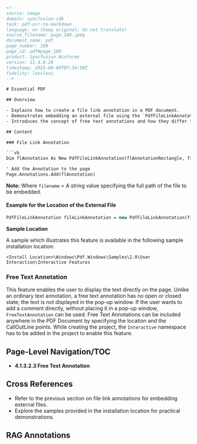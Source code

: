 ```html
<!-- 
source: image
domain: syncfusion-sdk
task: pdf-ocr-to-markdown
language: en (keep original; do not translate)
source_filename: page_180.jpeg
document_name: pdf
page_number: 180
page_id: pdf#page_180
product: Syncfusion Winforms
version: 11.4.0.26
timestamp: 2025-08-09T07:34:50Z
fidelity: lossless
-->

# Essential PDF

## Overview

- Explains how to create a file link annotation in a PDF document.
- Demonstrates embedding an external file using the `PdfFileLinkAnnotation` class.
- Introduces the concept of free text annotations and how they differ from standard annotations.

## Content

### File Link Annotation

```vb
Dim flAnnotation As New PdfFileLinkAnnotation(flAnnotationRectangle, filename)

' Add the Annotation to the page
Page.Annotations.Add(flAnnotation)
```

**Note:** Where `filename` = A string value specifying the full path of the file to be embedded.

#### Example for the Location of the External File

```vb
PdfFileLinkAnnotation fileLinkAnnotation = new PdfFileLinkAnnotation(fileLinkAnnotationRectangle, @"..\..\Common\Images\PDF\logo.png");
```

**Sample Location**

A sample which illustrates this feature is available in the following sample installation location:

```
<Install Location>\Windows\Pdf.Windows\Samples\2.0\User Interaction\Interactive Features
```

### Free Text Annotation

This feature enables the user to display the text directly on the page. Unlike an ordinary text annotation, a free text annotation has no open or closed state; the text is not displayed in the pop-up window. If the user wants to add a comment directly, without placing it in a pop-up window, `FreeTextAnnotation` can be used. Free Text Annotations can be included anywhere in the PDF Document by specifying the location and the CallOutLine points. While creating the project, the `Interactive` namespace has to be added in the project to enable this feature.

## Page-Level Navigation/TOC

- **4.1.3.2.3 Free Text Annotation**

## Cross References

- Refer to the previous section on file link annotations for embedding external files.
- Explore the samples provided in the installation location for practical demonstrations.

## RAG Annotations

<!-- tags: [pdf, annotation, file link, external file, free text annotation, interactive features] keywords: [PdfFileLinkAnnotation, FreeTextAnnotation, Interactive, embedding, file path, text display, pop-up window] -->
```
